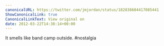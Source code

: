 ```yaml
---
canonicalURL: https://twitter.com/jmjordan/status/182838604417085441
ShowCanonicalLink: true
CanonicalLinkText: View original on
date: 2012-03-22T14:38:14+00:00
---
```

It smells like band camp outside. #nostalgia